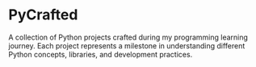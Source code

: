 # PyCrafted
A collection of Python projects crafted during my programming learning journey. Each project represents a milestone in understanding different Python concepts, libraries, and development practices.
